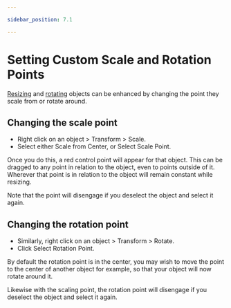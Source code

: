 ```yaml
---

sidebar_position: 7.1

---
```

# Setting Custom Scale and Rotation Points

[Resizing](./resizing-objects.md) and [rotating](./rotating-objects.md) objects can be enhanced by changing the point they scale from or rotate around.

## Changing the scale point

- Right click on an object > Transform > Scale.
- Select either Scale from Center, or Select Scale Point.

Once you do this, a red control point will appear for that object. This can be dragged to any point in relation to the object, even to points outside of it.
Wherever that point is in relation to the object will remain constant while resizing.

Note that the point will disengage if you deselect the object and select it again.

## Changing the rotation point

- Similarly, right click on an object > Transform > Rotate.
- Click Select Rotation Point.

By default the rotation point is in the center, you may wish to move the point to the center of another object for example, so that your object will now rotate around it.

Likewise with the scaling point, the rotation point will disengage if you deselect the object and select it again.
